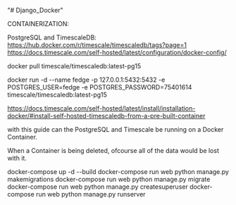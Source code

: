 "# Django_Docker" 


CONTAINERIZATION:

PostgreSQL and TimescaleDB:
https://hub.docker.com/r/timescale/timescaledb/tags?page=1
https://docs.timescale.com/self-hosted/latest/configuration/docker-config/

docker pull timescale/timescaledb:latest-pg15

docker run -d --name fedge -p 127.0.0.1:5432:5432 -e POSTGRES_USER=fedge -e POSTGRES_PASSWORD=75401614 timescale/timescaledb:latest-pg15

https://docs.timescale.com/self-hosted/latest/install/installation-docker/#install-self-hosted-timescaledb-from-a-pre-built-container


with this guide can the PostgreSQL and Timescale be running on a Docker Container.

When a Container is being deleted, ofcourse all of the data would be lost with it. 


docker-compose up -d --build
docker-compose run web python manage.py makemigrations
docker-compose run web python manage.py migrate
docker-compose run web python manage.py createsuperuser
docker-compose run web python manage.py runserver